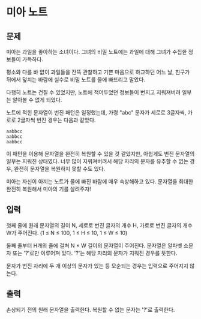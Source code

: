 # 미아 노트
## 문제
미아는 과일을 좋아하는 소녀이다. 그녀의 비밀 노트에는 과일에 대해 그녀가 수집한 정보들이 가득하다.

평소와 다를 바 없이 과일들을 잔뜩 관찰하고 기쁜 마음으로 하교하던 어느 날, 친구가 뒤에서 덮치는 바람에 실수로 비밀 노트를 물에 빠뜨리고 말았다.

다행히 노트는 건질 수 있었지만, 노트에 적어두었던 정보들이 번지고 지워져버려 일부는 알아볼 수 없게 되었다.

노트에 적힌 문자열이 번진 패턴은 일정했는데, 가령 "abc" 문자가 세로로 3글자씩, 가로로 2글자씩 번진 경우는 다음과 같았다.

```
aabbcc
aabbcc
aabbcc
```
이 패턴을 이용해 문자열을 완전히 복원할 수 있을 것 같았지만, 아쉽게도 번진 문자열의 일부는 지워진 상태였다. 너무 많이 지워져버려서 해당 자리의 문자를 유추할 수 없는 경우, 완전히 문자열을 복원하지 못할 수도 있다.

미아는 자신이 아끼는 노트가 물에 빠진 바람에 매우 속상해하고 있다. 문자열을 최대한 완전히 복원해서 미아의 기를 살려주자!

## 입력
첫째 줄에 원래 문자열의 길이 N, 세로로 번진 글자의 개수 H, 가로로 번진 글자의 개수 W가 주어진다. (1 ≤ N ≤ 100, 1 ≤ H ≤ 10, 1 ≤ W ≤ 10)

둘째 줄부터 H개의 줄에 걸쳐 N × W 길이의 문자열이 주어진다. 문자열은 알파벳 소문자 또는 '?'로만 이루어져 있다. '?'는 해당 자리의 문자가 지워진 경우를 뜻한다.

문자가 번진 자리에 두 개 이상의 문자가 있는 등 모순되는 경우는 입력으로 주어지지 않는다.

## 출력
손상되기 전의 원래 문자열을 출력한다. 복원할 수 없는 문자는 '?'로 출력한다.